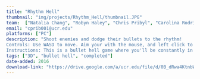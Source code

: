 ```yaml
---
title: "Rhythm Hell"
thumbnail: "img/projects/Rhythm_Hell/thumbnail.JPG"
team:  ["Natalia Chang", "Robyn Haley", "Chris Pribyl", "Carolina Rodriguez", "Mark Spencer"]
email: "cprib001@ucr.edu"
platforms: ["PC"]
description: "Shoot enemies and dodge their bullets to the rhythm!
Controls: Use WASD to move. Aim your with the mouse, and left click to fire. 
Instructions: This is a bullet hell game where you'll be constantly in the move dodging enemies and bullets. You must fire your laser to the beat of the song, or it will jam!"
tags: ["3D", "bullet hell", "completed"]
date-added: 2016
download-link: "https://drive.google.com/a/ucr.edu/file/d/0B_dRwa4KtnbWd3I1VWZUYUpYZFE/view?usp=sharing"
---
```

